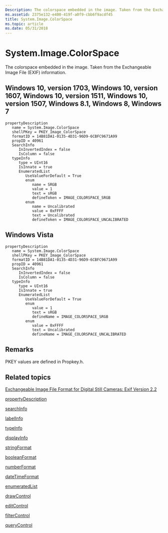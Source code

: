 ```yaml
---
Description: The colorspace embedded in the image. Taken from the Exchangeable Image File (EXIF) information.
ms.assetid: 2375e132-e400-419f-a0f9-cbb6f9acdf45
title: System.Image.ColorSpace
ms.topic: article
ms.date: 05/31/2018
---
```


# System.Image.ColorSpace

The colorspace embedded in the image. Taken from the Exchangeable Image File (EXIF) information.

## Windows 10, version 1703, Windows 10, version 1607, Windows 10, version 1511, Windows 10, version 1507, Windows 8.1, Windows 8, Windows 7

```
propertyDescription
   name = System.Image.ColorSpace
   shellPKey = PKEY_Image_ColorSpace
   formatID = 14B81DA1-0135-4D31-96D9-6CBFC9671A99
   propID = 40961
   SearchInfo
      InInvertedIndex = false
      IsColumn = false
   typeInfo
      type = UInt16
      IsInnate = true
      EnumeratedList
         UseValueForDefault = True
         enum
            name = SRGB
            value = 1
            text = sRGB
            defineToken = IMAGE_COLORSPACE_SRGB
         enum
            name = Uncalibrated
            value = 0xFFFF
            text = Uncalibrated
            defineToken = IMAGE_COLORSPACE_UNCALIBRATED
```

## Windows Vista

```
propertyDescription
   name = System.Image.ColorSpace
   shellPKey = PKEY_Image_ColorSpace
   formatID = 14B81DA1-0135-4D31-96D9-6CBFC9671A99
   propID = 40961
   SearchInfo
      InInvertedIndex = false
      IsColumn = false
   typeInfo
      type = UInt16
      IsInnate = true
      EnumeratedList
         UseValueForDefault = True
         enum
            value = 1
            text = sRGB
            defineName = IMAGE_COLORSPACE_SRGB
         enum
            value = 0xFFFF
            text = Uncalibrated
            defineName = IMAGE_COLORSPACE_UNCALIBRATED
```

## Remarks

PKEY values are defined in Propkey.h.

## Related topics

<dl> <dt>

[Exchangeable Image File Format for Digital Still Cameras: Exif Version 2.2](https://www.exif.org/Exif2-2.PDF)
</dt> <dt>

[propertyDescription](./propdesc-schema-propertydescription.md)
</dt> <dt>

[searchInfo](./propdesc-schema-searchinfo.md)
</dt> <dt>

[labelInfo](./propdesc-schema-labelinfo.md)
</dt> <dt>

[typeInfo](./propdesc-schema-typeinfo.md)
</dt> <dt>

[displayInfo](./propdesc-schema-displayinfo.md)
</dt> <dt>

[stringFormat](./propdesc-schema-stringformat.md)
</dt> <dt>

[booleanFormat](./propdesc-schema-booleanformat.md)
</dt> <dt>

[numberFormat](./propdesc-schema-numberformat.md)
</dt> <dt>

[dateTimeFormat](./propdesc-schema-datetimeformat.md)
</dt> <dt>

[enumeratedList](./propdesc-schema-enumeratedlist.md)
</dt> <dt>

[drawControl](./propdesc-schema-drawcontrol.md)
</dt> <dt>

[editControl](./propdesc-schema-editcontrol.md)
</dt> <dt>

[filterControl](./propdesc-schema-filtercontrol.md)
</dt> <dt>

[queryControl](./propdesc-schema-querycontrol.md)
</dt> </dl>

 

 